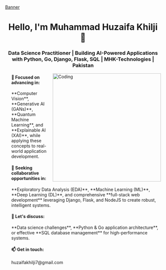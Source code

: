 [Banner](https://www.lsbf.org.uk/media/1627/digital-world-2.jpg?anchor=center&mode=crop&quality=80&width=1920&height=500&rnd=132742552200000000)

<h1 align="center">Hello, I'm Muhammad Huzaifa Khilji 👋</h1>
<h3 align="center">Data Science Practitioner | Building AI-Powered Applications with Python, Go, Django, Flask, SQL | MHK-Technologies | Pakistan</h3>

<img align="right" alt="Coding" width="350" src="https://camo.githubusercontent.com/f8890b3836e5c774ccf3074efabcd95f31dbce1fcf4e0ed8a696f8b43f959eae/68747470733a2f2f696e646f616e616c79746963612e636f6d2f7374617469632f696d616765732f646174612d736369656e63652d322e666966">

<div style="margin-left: 20px; margin-bottom: 10px;">
    <h4>🌱 Focused on advancing in:</h4>
    <p>
        **Computer Vision**, **Generative AI (GANs)**, **Quantum Machine Learning**, and **Explainable AI (XAI)**, while applying these concepts to real-world application development.
    </p>
</div>

<div style="margin-left: 20px;भाष="ar">
    <h4>🤝 Seeking collaborative opportunities in:</h4>
    <p>
        **Exploratory Data Analysis (EDA)**, **Machine Learning (ML)**, **Deep Learning (DL)**, and comprehensive **full-stack web development** leveraging Django, Flask, and NodeJS to create robust, intelligent systems.
    </p>
</div>

<div style="margin-left: 20px; margin-bottom: 10px;">
    <h4>💬 Let's discuss:</h4>
    <p>
        **Data science challenges**, **Python & Go application architecture**, or effective **SQL database management** for high-performance systems.
    </p>
</div>

<div style="margin-left: 20px; margin-bottom: 10px;">
    <h4>📫 Get in touch:</h4>
    <p>huzaifakhilji7@gmail.com</p>
</div>
